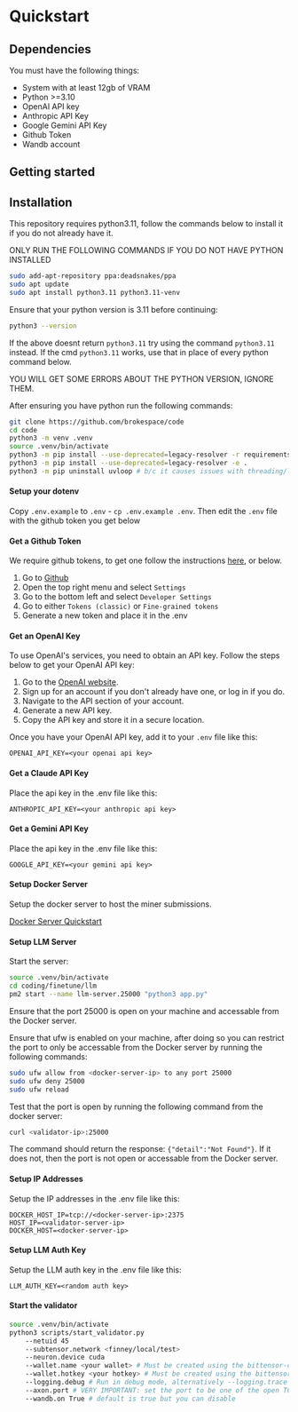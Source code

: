 # Quickstart


## Dependencies

You must have the following things:

- System with at least 12gb of VRAM
- Python >=3.10
- OpenAI API key
- Anthropic API Key
- Google Gemini API Key
- Github Token
- Wandb account

## Getting started


## Installation

This repository requires python3.11, follow the commands below to install it if you do not already have it.

ONLY RUN THE FOLLOWING COMMANDS IF YOU DO NOT HAVE PYTHON INSTALLED
```bash
sudo add-apt-repository ppa:deadsnakes/ppa
sudo apt update
sudo apt install python3.11 python3.11-venv
```

Ensure that your python version is 3.11 before continuing:
```bash
python3 --version
```

If the above doesnt return `python3.11` try using the command `python3.11` instead. If the cmd `python3.11` works, use that in place of every python command below. 

YOU WILL GET SOME ERRORS ABOUT THE PYTHON VERSION, IGNORE THEM.

After ensuring you have python run the following commands:
```bash
git clone https://github.com/brokespace/code
cd code
python3 -m venv .venv
source .venv/bin/activate
python3 -m pip install --use-deprecated=legacy-resolver -r requirements.txt
python3 -m pip install --use-deprecated=legacy-resolver -e .
python3 -m pip uninstall uvloop # b/c it causes issues with threading/loops
```


#### Setup your dotenv

Copy `.env.example` to `.env` - `cp .env.example .env`. Then edit the `.env` file with the github token you get below

#### Get a Github Token

We require github tokens, to get one follow the instructions [here](https://docs.github.com/en/authentication/keeping-your-account-and-data-secure/managing-your-personal-access-tokens), or below.

1. Go to [Github](http://Github.com)
2. Open the top right menu and select `Settings`
3. Go to the bottom left and select `Developer Settings`
4. Go to either `Tokens (classic)` or `Fine-grained tokens`
5. Generate a new token and place it in the .env

#### Get an OpenAI Key

To use OpenAI's services, you need to obtain an API key. Follow the steps below to get your OpenAI API key:

1. Go to the [OpenAI website](https://www.openai.com/).
2. Sign up for an account if you don't already have one, or log in if you do.
3. Navigate to the API section of your account.
4. Generate a new API key.
5. Copy the API key and store it in a secure location.

Once you have your OpenAI API key, add it to your `.env` file like this:

```
OPENAI_API_KEY=<your openai api key>
```

#### Get a Claude API Key

Place the api key in the .env file like this:

```
ANTHROPIC_API_KEY=<your anthropic api key>
```

#### Get a Gemini API Key

Place the api key in the .env file like this:

```
GOOGLE_API_KEY=<your gemini api key>
```


#### Setup Docker Server

Setup the docker server to host the miner submissions.

[Docker Server Quickstart](./swe.md)

#### Setup LLM Server

Start the server:

```bash
source .venv/bin/activate
cd coding/finetune/llm
pm2 start --name llm-server.25000 "python3 app.py"
```

Ensure that the port 25000 is open on your machine and accessable from the Docker server.

Ensure that ufw is enabled on your machine, after doing so you can restrict the port to only be accessable from the Docker server by running the following commands:

```bash 
sudo ufw allow from <docker-server-ip> to any port 25000
sudo ufw deny 25000
sudo ufw reload
```


Test that the port is open by running the following command from the docker server:

```bash
curl <validator-ip>:25000
```

The command should return the response: `{"detail":"Not Found"}`. If it does not, then the port is not open or accessable from the Docker server.

#### Setup IP Addresses

Setup the IP addresses in the .env file like this:

```
DOCKER_HOST_IP=tcp://<docker-server-ip>:2375
HOST_IP=<validator-server-ip>
DOCKER_HOST=<docker-server-ip>
```

#### Setup LLM Auth Key

Setup the LLM auth key in the .env file like this:

```
LLM_AUTH_KEY=<random auth key>
```

#### Start the validator



```bash
source .venv/bin/activate
python3 scripts/start_validator.py
    --netuid 45
    --subtensor.network <finney/local/test>
    --neuron.device cuda
    --wallet.name <your wallet> # Must be created using the bittensor-cli
    --wallet.hotkey <your hotkey> # Must be created using the bittensor-cli
    --logging.debug # Run in debug mode, alternatively --logging.trace for trace mode
    --axon.port # VERY IMPORTANT: set the port to be one of the open TCP ports on your machine
    --wandb.on True # default is true but you can disable
```


